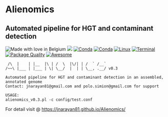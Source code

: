 # Alienomics
## Automated pipeline for HGT and contaminant detection

![Made with love in Belgium](https://madewithlove.now.sh/be?heart=true&colorA=%23050505&colorB=%23fe011b)
<img src="https://img.shields.io/badge/Perl-Lang-informational?style=flat&logo=perl&logoColor=white&color=2bbc8a" />
[![Conda](https://anaconda.org/jnarayan81/alienomics/badges/version.svg)](https://anaconda.org/jnarayan81/alienomics)
[![Conda](https://anaconda.org/jnarayan81/alienomics/badges/downloads.svg)](https://anaconda.org/jnarayan81/alienomics)
[![Linux](https://anaconda.org/jnarayan81/alienomics/badges/platforms.svg)](https://anaconda.org/jnarayan81/alienomics)
[![Terminal](https://badgen.net/badge/icon/terminal?icon=terminal&label)](https://anaconda.org/jnarayan81/alienomics)
[![Package Quality](https://packagequality.com/shield/awesome-badge-list.svg)](https://packagequality.com/#?package=awesome-badge-list)
[![Awesome](https://badgen.net/badge/icon/awesome?icon=awesome&label)](https://anaconda.org/jnarayan81/alienomics)


```
 /\  |    | |__  |\ | /  \  |\/| | /  ` /__`
/~~\ |___ | |___ | \| \__/  |  | | \__, .__/ v0.3

Automated pipeline for HGT and contaminant detection in an assembled, annotated genome
Contact: jnarayan81@gmail.com and polo.simion@gmail.com for support

USAGE:
alienomics_v0.3.pl -c config/test.conf
```

For detail visit @ https://jnarayan81.github.io/Alienomics/
